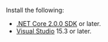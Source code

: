 Install the following:

* [.NET Core 2.0.0 SDK](https://dot.net/core) or later.
* [Visual Studio](https://www.visualstudio.com/downloads/) 15.3 or later.
